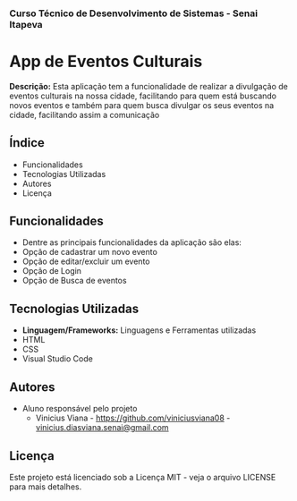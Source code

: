 ### Curso Técnico de Desenvolvimento de Sistemas - Senai Itapeva
# App de Eventos Culturais
**Descrição:**
Esta aplicação tem a funcionalidade de realizar a divulgação de eventos culturais na nossa cidade, facilitando para quem está buscando novos eventos e também para quem busca divulgar os seus eventos na cidade, facilitando assim a comunicação
## Índice
- Funcionalidades
- Tecnologias Utilizadas
- Autores
- Licença
## Funcionalidades
- Dentre as principais funcionalidades da aplicação são elas:
 - Opção de cadastrar um novo evento
 - Opção de editar/excluir um evento
 - Opção de Login
 - Opção de Busca de eventos
## Tecnologias Utilizadas
- **Linguagem/Frameworks:**
 Linguagens e Ferramentas utilizadas
 - HTML
 - CSS
 - Visual Studio Code
## Autores
- Aluno responsável pelo projeto
    - Vinicius Viana - https://github.com/viniciusviana08 - vinicius.diasviana.senai@gmail.com

## Licença
Este projeto está licenciado sob a Licença MIT - veja o arquivo LICENSE para mais detalhes.